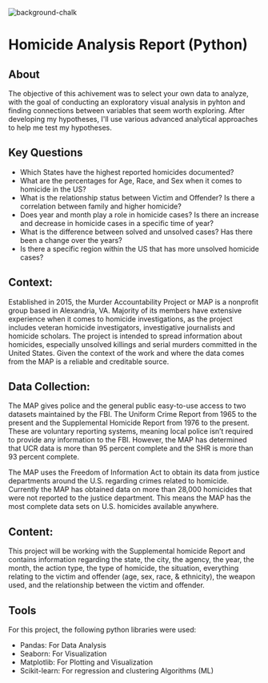![background-chalk](https://user-images.githubusercontent.com/96442962/150438158-0d7cbed4-2b31-4d5f-96d7-4a66206d99e0.png)
# Homicide Analysis Report (Python)

## About
The objective of this achivement was to select your own data to analyze, with the goal of conducting an exploratory visual analysis in pyhton and finding connections between variables that seem worth exploring. After developing my hypotheses, I'll use various advanced analytical approaches to help me test my hypotheses.

## Key Questions
- Which States have the highest reported homicides documented?
- What are the percentages for Age, Race, and Sex when it comes to homicide in the US?
- What is the relationship status between Victim and Offender? Is there a correlation between family and higher homicide?
- Does year and month play a role in homicide cases? Is there an increase and decrease in homicide cases in a specific time of year?
- What is the difference between solved and unsolved cases? Has there been a change over the years?
- Is there a specific region within the US that has more unsolved homicide cases?

## Context:
Established in 2015, the Murder Accountability Project or MAP is a nonprofit group based in Alexandria, VA. Majority of its members have extensive experience when it comes to homicide investigations, as the project includes veteran homicide investigators, investigative journalists and homicide scholars. The project is intended to spread information about homicides, especially unsolved killings and serial murders committed in the United States. Given the context of the work and where the data comes from the MAP is a reliable and creditable source.

## Data Collection:
The MAP gives police and the general public easy-to-use access to two datasets maintained by the FBI. The Uniform Crime Report from 1965 to the present and the Supplemental Homicide Report from 1976 to the present. These are voluntary reporting systems, meaning local police isn’t required to provide any information to the FBI. However, the MAP has determined that UCR data is more than 95 percent complete and the SHR is more than 93 percent complete.

The MAP uses the Freedom of Information Act to obtain its data from justice departments around the U.S. regarding crimes related to homicide. Currently the MAP has obtained data on more than 28,000 homicides that were not reported to the justice department. This means the MAP has the most complete data sets on U.S. homicides available anywhere.

## Content:
This project will be working with the Supplemental homicide Report and contains information regarding the state, the city, the agency, the year, the month, the action type, the type of homicide, the situation, everything relating to the victim and offender (age, sex, race, & ethnicity), the weapon used, and the relationship between the victim and offender.

## Tools
For this project, the following python libraries were used:

- Pandas: For Data Analysis
- Seaborn: For Visualization
- Matplotlib: For Plotting and Visualization
- Scikit-learn: For regression and clustering Algorithms (ML)
